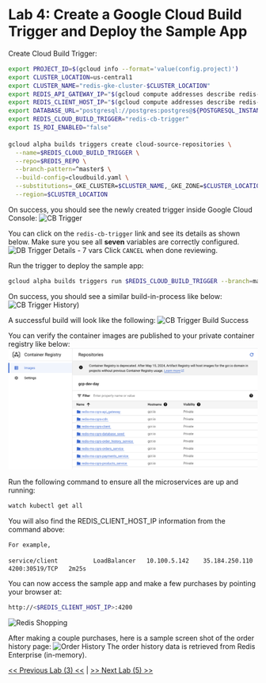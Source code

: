 # Lab 4: Create a Google Cloud Build Trigger and Deploy the Sample App
Create Cloud Build Trigger:
```bash
export PROJECT_ID=$(gcloud info --format='value(config.project)')
export CLUSTER_LOCATION=us-central1
export CLUSTER_NAME="redis-gke-cluster-$CLUSTER_LOCATION"
export REDIS_API_GATEWAY_IP="$(gcloud compute addresses describe redis-api-gateway-ip --region=us-central1 --format='value(address)')"
export REDIS_CLIENT_HOST_IP="$(gcloud compute addresses describe redis-client-host-ip --region=us-central1 --format='value(address)')"
export DATABASE_URL="postgresql://postgres:postgres@${POSTGRESQL_INSTANCE_IP}:5432/dbFashion?schema=public"
export REDIS_CLOUD_BUILD_TRIGGER="redis-cb-trigger"
export IS_RDI_ENABLED="false"

gcloud alpha builds triggers create cloud-source-repositories \
  --name=$REDIS_CLOUD_BUILD_TRIGGER \
  --repo=$REDIS_REPO \
  --branch-pattern=^master$ \
  --build-config=cloudbuild.yaml \
  --substitutions=_GKE_CLUSTER=$CLUSTER_NAME,_GKE_ZONE=$CLUSTER_LOCATION,_API_GATEWAY_IP=$REDIS_API_GATEWAY_IP,_CLIENT_IP=$REDIS_CLIENT_HOST_IP,_REDIS_URI=$REDIS_URI,_REDIS_INSIGHT_PORT=$REDIS_INSIGHT_PORT,_DATABASE_URI=$DATABASE_URL,_IS_RDI_ENABLED=$IS_RDI_ENABLED \
  --region=$CLUSTER_LOCATION
```
On success, you should see the newly created trigger inside Google Cloud Console:
![CB Trigger](./img/CB_Trigger.png)
    
You can click on the `redis-cb-trigger` link and see its details as shown below. Make sure you see all **seven** variables are correctly configured. 
![DB Trigger Details - 7 vars](./img/CB_Trigger_Details.png)
Click `CANCEL` when done reviewing.
         
Run the trigger to deploy the sample app:
```bash
gcloud alpha builds triggers run $REDIS_CLOUD_BUILD_TRIGGER --branch=master --region=$CLUSTER_LOCATION
```
    
On success, you should see a similar build-in-process like below:
![CB Trigger History](./img/CB_Trigger_Build.png))
    
A successful build will look like the following:
![CB Trigger Build Success](./img/CB_Trigger_Build_Success.png)
   
You can verify the container images are published to your private container registry like below:
![Container registry](./img/container_registry.png)
        
Run the following command to ensure all the microservices are up and running:
```bash
watch kubectl get all
```
You will also find the REDIS_CLIENT_HOST_IP information from the command above:
```
For example,

service/client          LoadBalancer   10.100.5.142    35.184.250.110   4200:30519/TCP   2m25s
```
        
You can now access the sample app and make a few purchases by pointing your browser at:
```bash
http://<$REDIS_CLIENT_HOST_IP>:4200
```
![Redis Shopping](./img/Redis_Shopping.png)
    
After making a couple purchases, here is a sample screen shot of the order history page:
![Order History](./img/Order_History.png)
The order history data is retrieved from Redis Enterprise (in-memory).
     
[<< Previous Lab (3) <<](../lab3/README.md)     |      [>> Next Lab (5) >>](../lab5/README.md)

